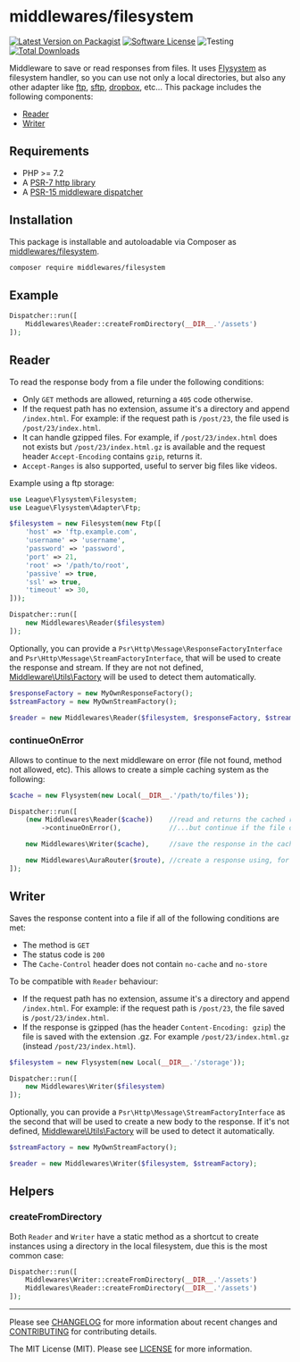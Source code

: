 # middlewares/filesystem

[![Latest Version on Packagist][ico-version]][link-packagist]
[![Software License][ico-license]](LICENSE)
![Testing][ico-ga]
[![Total Downloads][ico-downloads]][link-downloads]

Middleware to save or read responses from files. It uses [Flysystem](http://flysystem.thephpleague.com/) as filesystem handler, so you can use not only a local directories, but also any other adapter like [ftp](http://flysystem.thephpleague.com/adapter/ftp/), [sftp](http://flysystem.thephpleague.com/adapter/sftp/), [dropbox](http://flysystem.thephpleague.com/adapter/dropbox/), etc... This package includes the following components:

* [Reader](#reader)
* [Writer](#writer)

## Requirements

* PHP >= 7.2
* A [PSR-7 http library](https://github.com/middlewares/awesome-psr15-middlewares#psr-7-implementations)
* A [PSR-15 middleware dispatcher](https://github.com/middlewares/awesome-psr15-middlewares#dispatcher)

## Installation

This package is installable and autoloadable via Composer as [middlewares/filesystem](https://packagist.org/packages/middlewares/filesystem).

```sh
composer require middlewares/filesystem
```

## Example

```php
Dispatcher::run([
    Middlewares\Reader::createFromDirectory(__DIR__.'/assets')
]);
```

## Reader

To read the response body from a file under the following conditions:

* Only `GET` methods are allowed, returning a `405` code otherwise.
* If the request path has no extension, assume it's a directory and append `/index.html`. For example: if the request path is `/post/23`, the file used is `/post/23/index.html`.
* It can handle gzipped files. For example, if `/post/23/index.html` does not exists but `/post/23/index.html.gz` is available and the request header `Accept-Encoding` contains `gzip`, returns it.
* `Accept-Ranges` is also supported, useful to server big files like videos.

Example using a ftp storage:

```php
use League\Flysystem\Filesystem;
use League\Flysystem\Adapter\Ftp;

$filesystem = new Filesystem(new Ftp([
    'host' => 'ftp.example.com',
    'username' => 'username',
    'password' => 'password',
    'port' => 21,
    'root' => '/path/to/root',
    'passive' => true,
    'ssl' => true,
    'timeout' => 30,
]));

Dispatcher::run([
    new Middlewares\Reader($filesystem)
]);
```

Optionally, you can provide a `Psr\Http\Message\ResponseFactoryInterface` and `Psr\Http\Message\StreamFactoryInterface`, that will be used to create the response and stream. If they are not not defined, [Middleware\Utils\Factory](https://github.com/middlewares/utils#factory) will be used to detect them automatically.

```php
$responseFactory = new MyOwnResponseFactory();
$streamFactory = new MyOwnStreamFactory();

$reader = new Middlewares\Reader($filesystem, $responseFactory, $streamFactory);
```

### continueOnError

Allows to continue to the next middleware on error (file not found, method not allowed, etc). This allows to create a simple caching system as the following:

```php
$cache = new Flysystem(new Local(__DIR__.'/path/to/files'));

Dispatcher::run([
    (new Middlewares\Reader($cache))    //read and returns the cached response...
        ->continueOnError(),            //...but continue if the file does not exists

    new Middlewares\Writer($cache),     //save the response in the cache

    new Middlewares\AuraRouter($route), //create a response using, for example, Aura.Router
]);
```

## Writer

Saves the response content into a file if all of the following conditions are met:

* The method is `GET`
* The status code is `200`
* The `Cache-Control` header does not contain `no-cache` and `no-store`

To be compatible with `Reader` behaviour:

* If the request path has no extension, assume it's a directory and append `/index.html`. For example: if the request path is `/post/23`, the file saved is `/post/23/index.html`.
* If the response is gzipped (has the header `Content-Encoding: gzip`) the file is saved with the extension .gz. For example `/post/23/index.html.gz` (instead `/post/23/index.html`).

```php
$filesystem = new Flysystem(new Local(__DIR__.'/storage'));

Dispatcher::run([
    new Middlewares\Writer($filesystem)
]);
```

Optionally, you can provide a `Psr\Http\Message\StreamFactoryInterface` as the second that will be used to create a new body to the response. If it's not defined, [Middleware\Utils\Factory](https://github.com/middlewares/utils#factory) will be used to detect it automatically.

```php
$streamFactory = new MyOwnStreamFactory();

$reader = new Middlewares\Writer($filesystem, $streamFactory);
```

## Helpers

### createFromDirectory

Both `Reader` and `Writer` have a static method as a shortcut to create instances using a directory in the local filesystem, due this is the most common case:

```php
Dispatcher::run([
    Middlewares\Writer::createFromDirectory(__DIR__.'/assets')
    Middlewares\Reader::createFromDirectory(__DIR__.'/assets')
]);
```

---

Please see [CHANGELOG](CHANGELOG.md) for more information about recent changes and [CONTRIBUTING](CONTRIBUTING.md) for contributing details.

The MIT License (MIT). Please see [LICENSE](LICENSE) for more information.

[ico-version]: https://img.shields.io/packagist/v/middlewares/filesystem.svg?style=flat-square
[ico-license]: https://img.shields.io/badge/license-MIT-brightgreen.svg?style=flat-square
[ico-ga]: https://github.com/middlewares/filesystem/workflows/testing/badge.svg
[ico-downloads]: https://img.shields.io/packagist/dt/middlewares/filesystem.svg?style=flat-square

[link-packagist]: https://packagist.org/packages/middlewares/filesystem
[link-scrutinizer]: https://scrutinizer-ci.com/g/middlewares/filesystem
[link-downloads]: https://packagist.org/packages/middlewares/filesystem
